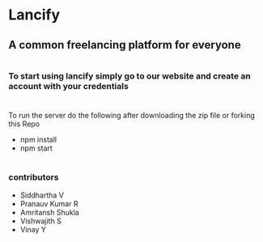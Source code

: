 # Lancify
## A common freelancing platform for everyone


#

### To start using lancify simply go to our website and create an account with your credentials

#
To run the server do the following after downloading the zip file or forking this Repo

* npm install
* npm start

#

### contributors

* Siddhartha V
* Pranauv Kumar R
* Amritansh Shukla
* Vishwajith S
* Vinay Y